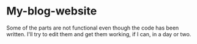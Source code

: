 # My-blog-website

Some of the parts are not functional even though the code has been written. I'll try to edit them and get them working, if I can, in a day or two.
